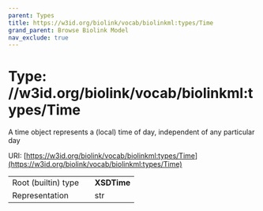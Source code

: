 ```yaml
---
parent: Types
title: https://w3id.org/biolink/vocab/biolinkml:types/Time
grand_parent: Browse Biolink Model
nav_exclude: true
---
```


# Type: //w3id.org/biolink/vocab/biolinkml:types/Time


A time object represents a (local) time of day, independent of any particular day

URI: [https://w3id.org/biolink/vocab/biolinkml:types/Time](https://w3id.org/biolink/vocab/biolinkml:types/Time)

|  |  |  |
| --- | --- | --- |
| Root (builtin) type | | **XSDTime** |
| Representation | | str |
